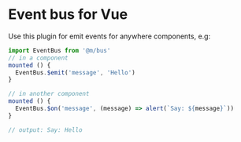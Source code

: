 
# Event bus for Vue

Use this plugin for emit events for anywhere components, e.g:

```javascript
import EventBus from '@m/bus'
// in a component
mounted () {
  EventBus.$emit('message', 'Hello')
}

// in another component
mounted () {
  EventBus.$on('message', (message) => alert(`Say: ${message}`))
}

// output: Say: Hello
``` 
